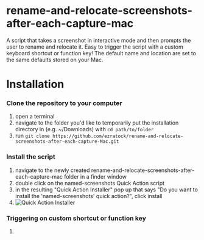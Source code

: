 # rename-and-relocate-screenshots-after-each-capture-mac
A script that takes a screenshot in interactive mode and then prompts the user to rename and relocate it.  Easy to trigger the script with a custom keyboard shortcut or function key!  The default name and location are set to the same defaults stored on your Mac.

# Installation
### Clone the repository to your computer
1) open a terminal
2) navigate to the folder you'd like to temporarily put the installation directory in (e.g. ~/Downloads) with ``cd path/to/folder``
3) run ``git clone https://github.com/ezratock/rename-and-relocate-screenshots-after-each-capture-Mac.git``
### Install the script
1) navigate to the newly created rename-and-relocate-screenshots-after-each-capture-mac folder in a finder window
2) double click on the named-screenshots Quick Action script
3) in the resulting "Quick Action Installer" pop up that says "Do you want to install the 'named-screenshots' quick action?", click install
4) ![Quick Action Installer](relative%20img/QuickActionInstaller.png?raw=true "Quick Action Installer")
### Triggering on custom shortcut or function key
1) 
